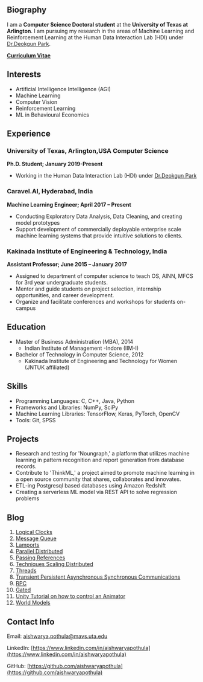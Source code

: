 ## Biography

I am a  **Computer Science Doctoral student** at the **University of Texas at Arlington**. I am pursuing my research in the areas of Machine Learning and Reinforcement Learning at the Human Data Interaction Lab (HDI) under [Dr.Deokgun Park](http://crystal.uta.edu/~park/).

**[Curriculum Vitae](http://aishwarya.io/Aishwarya_CV.pdf)**

## Interests

- Artificial Intelligence Intelligence (AGI)
- Machine Learning
- Computer Vision
- Reinforcement Learning
- ML in Behavioural Economics


## Experience

### University of Texas, Arlington,USA Computer Science 
**Ph.D. Student; January 2019-Present**

- Working in the Human Data Interaction Lab (HDI) under [Dr.Deokgun Park](http://crystal.uta.edu/~park/)                 

 
### Caravel.AI, Hyderabad, India
**Machine Learning Engineer; April 2017 – Present**  

- Conducting Exploratory Data Analysis, Data Cleaning, and creating model prototypes
- Support development of commercially deployable enterprise scale machine learning systems that provide  intuitive solutions to clients. 

### Kakinada Institute of Engineering & Technology, India
**Assistant Professor; June 2015 – January 2017** 

- Assigned to department of computer science to teach OS, AINN, MFCS for 3rd year undergraduate students.
- Mentor and guide students on project selection, internship opportunities, and career development.
- Organize and facilitate conferences and workshops for students on-campus

## Education

- Master of Business Administration (MBA), 2014
  - Indian Institute of Management -Indore (IIM-I)
- Bachelor of Technology in Computer Science, 2012
  - Kakinada Institute of Engineering and Technology for Women (JNTUK affiliated)
 
## Skills

- Programming Languages: C, C++, Java, Python
- Frameworks and Libraries:  NumPy, SciPy
- Machine Learning Libraries: TensorFlow, Keras, PyTorch, OpenCV
- Tools: Git, SPSS

## Projects

- Research and testing for 'Noungraph,' a platform that utilizes machine learning in pattern recognition and report generation from database records.
- Contribute to 'ThinkML,' a project aimed to promote machine learning in a open source community that shares, collaborates and innovates.
- ETL-ing Postgresql based databases using Amazon Redshift
- Creating a serverless ML model via REST API to solve regression problems

## Blog
<ol>
 <li><a href="logical-clocks">Logical Clocks</a></li>
  <li><a href="message-queue">Message Queue</a></li>
 <li><a href="lamports">Lamports</a></li>
 <li><a href="parallel-distributed">Parallel Distributed</a></li>
 <li><a href="passing-references">Passing References</a></li>
 <li><a href="techniques-scaling-distributed">Techniques Scaling Distributed</a></li>
  <li><a href="threads">Threads</a></li>
  <li><a href="transient-persistent-asynchronous-synchronous-communications">Transient Persistent Asynchronous Synchronous Communications</a></li>
   <li><a href="rpc">RPC</a></li>
  <li><a href="gated">Gated</a></li>
  <li><a href="unity-control-an-animator">Unity Tutorial on how to control an Animator</a></li>
  <li><a href="world-models">World Models</a></li>
</ol>


## Contact Info

Email: <a href="mailto:aishwarya.pothula@mavs.uta.edu">aishwarya.pothula@mavs.uta.edu</a>

LinkedIn:  [https://www.linkedin.com/in/aishwaryapothula](https://www.linkedin.com/in/aishwaryapothula)

GitHub: [https://github.com/aishwaryapothula](https://github.com/aishwaryapothula)
